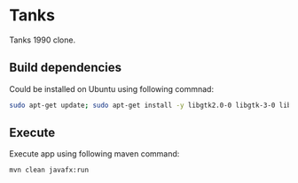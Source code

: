 # Tanks
Tanks 1990 clone.

## Build dependencies
Could be installed on Ubuntu using following commnad:
```sh
sudo apt-get update; sudo apt-get install -y libgtk2.0-0 libgtk-3-0 libgl1-mesa-glx libxxf86vm1
```

## Execute
Execute app using following maven command:
```sh
mvn clean javafx:run
```
